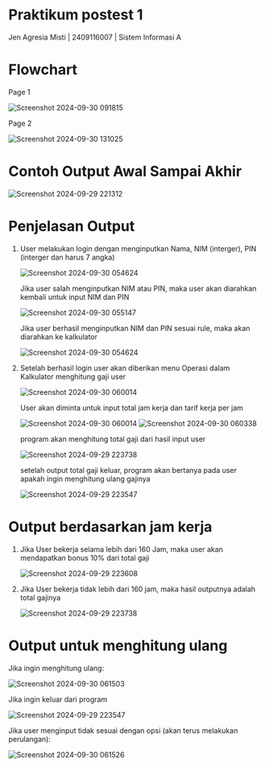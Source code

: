 # Praktikum postest 1
Jen Agresia Misti | 2409116007 | Sistem Informasi A

# Flowchart
Page 1

![Screenshot 2024-09-30 091815](https://github.com/user-attachments/assets/7883114a-d16b-4550-8c71-bb897dceb032)

Page 2

![Screenshot 2024-09-30 131025](https://github.com/user-attachments/assets/b58ecdb9-683d-42c0-ab50-3524e7dfdd92)


# Contoh Output Awal Sampai Akhir

![Screenshot 2024-09-29 221312](https://github.com/user-attachments/assets/48c17822-4af9-4b39-ae8f-ebcf1f99d822)

# Penjelasan Output
1. User melakukan login dengan menginputkan Nama, NIM (interger), PIN (interger dan harus 7 angka)

   ![Screenshot 2024-09-30 054624](https://github.com/user-attachments/assets/27f39a32-fbe2-4fac-98b1-7105e06e45db)
   
   Jika user salah menginputkan NIM atau PIN, maka user akan diarahkan kembali untuk input NIM dan PIN
   
   ![Screenshot 2024-09-30 055147](https://github.com/user-attachments/assets/68c74531-ffd3-4681-9125-25dbbd6532b5)
   
   Jika user berhasil menginputkan NIM dan PIN sesuai rule, maka akan diarahkan ke kalkulator
   
   ![Screenshot 2024-09-30 054624](https://github.com/user-attachments/assets/cb3b5813-99be-4c7f-b2d2-ea0ee9a83f94)

2. Setelah berhasil login user akan diberikan menu Operasi dalam Kalkulator menghitung gaji user
   
   ![Screenshot 2024-09-30 060014](https://github.com/user-attachments/assets/3dd1dcab-c7cb-4929-a1f6-af40b6b9ebfd)

   User akan diminta untuk input total jam kerja dan tarif kerja per jam
     
   ![Screenshot 2024-09-30 060014](https://github.com/user-attachments/assets/c752c2e2-eb72-4b92-9064-3423e1ab16bb)
   ![Screenshot 2024-09-30 060338](https://github.com/user-attachments/assets/0494ca9c-0512-4665-8347-9724576df896)

   program akan menghitung total gaji dari hasil input user

   ![Screenshot 2024-09-29 223738](https://github.com/user-attachments/assets/f1ea32cc-ff6c-4c73-a987-2b77fbdada9d)

   setelah output total gaji keluar, program akan bertanya pada user apakah ingin menghitung ulang gajinya

   ![Screenshot 2024-09-29 223547](https://github.com/user-attachments/assets/66b70dc7-7f60-48f8-8956-a51e75273c24)

# Output berdasarkan jam kerja

 1. Jika User bekerja selama lebih dari 160 Jam, maka user akan mendapatkan bonus 10% dari total gaji
    
    ![Screenshot 2024-09-29 223608](https://github.com/user-attachments/assets/ceff135f-37a6-4e4a-a17b-ba7cddc0496d)

  2. Jika User bekerja tidak lebih dari 160 jam, maka hasil outputnya adalah total gajinya

     ![Screenshot 2024-09-29 223738](https://github.com/user-attachments/assets/83a2c5c7-7388-4a85-9e76-6601686f175d)

# Output untuk menghitung ulang

  Jika ingin menghitung ulang:

  ![Screenshot 2024-09-30 061503](https://github.com/user-attachments/assets/846d5e1e-e07d-4e66-bff5-cf338f7c7371)

  Jika ingin keluar dari program
   
   ![Screenshot 2024-09-29 223547](https://github.com/user-attachments/assets/973d6532-92da-4a06-babc-9eb3932533d7)

  Jika user menginput tidak sesuai dengan opsi (akan terus melakukan perulangan):
  
   ![Screenshot 2024-09-30 061526](https://github.com/user-attachments/assets/98c834eb-0361-472a-be21-7e4e80736bff)


   
